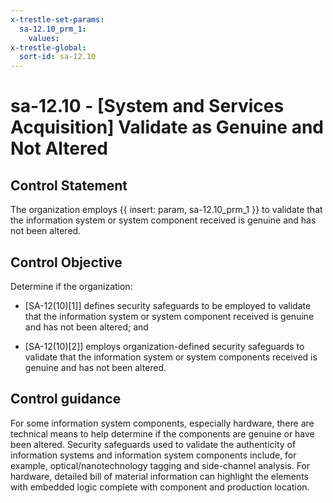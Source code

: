 ```yaml
---
x-trestle-set-params:
  sa-12.10_prm_1:
    values:
x-trestle-global:
  sort-id: sa-12.10
---
```


# sa-12.10 - \[System and Services Acquisition\] Validate as Genuine and Not Altered

## Control Statement

The organization employs {{ insert: param, sa-12.10_prm_1 }} to validate that the information system or system component received is genuine and has not been altered.

## Control Objective

Determine if the organization:

- \[SA-12(10)[1]\] defines security safeguards to be employed to validate that the information system or system component received is genuine and has not been altered; and

- \[SA-12(10)[2]\] employs organization-defined security safeguards to validate that the information system or system components received is genuine and has not been altered.

## Control guidance

For some information system components, especially hardware, there are technical means to help determine if the components are genuine or have been altered. Security safeguards used to validate the authenticity of information systems and information system components include, for example, optical/nanotechnology tagging and side-channel analysis. For hardware, detailed bill of material information can highlight the elements with embedded logic complete with component and production location.
